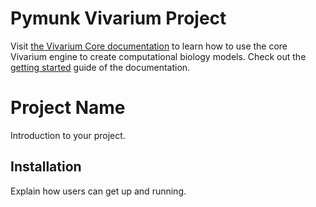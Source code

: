 # Pymunk Vivarium Project

Visit [the Vivarium Core
documentation](https://vivarium-core.readthedocs.io/) to learn how to
use the core Vivarium engine to create computational biology models.
Check out the
[getting started](https://vivarium-core.readthedocs.io/en/latest/getting_started.html)
guide of the documentation. 


# Project Name

<!--
TODO: Fill in your own project name
-->

Introduction to your project.

<!--
TODO: Fill in your own introduction.
-->

## Installation

Explain how users can get up and running.

<!--
TODO: Fill in your own installation instructions. This might be as
simple as:

```
pip install <your package name>
```
-->
